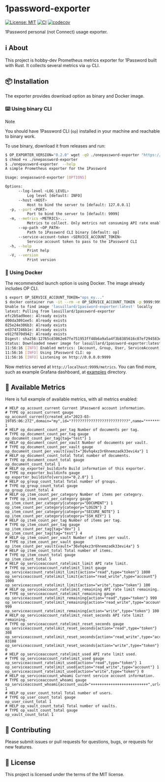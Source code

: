 # 1password-exporter

[![License: MIT](https://img.shields.io/badge/License-MIT-yellow.svg)](https://opensource.org/licenses/MIT)
[![CI](https://github.com/lasuillard/1password-exporter/actions/workflows/ci.yaml/badge.svg)](https://github.com/lasuillard/1password-exporter/actions/workflows/ci.yaml)
[![codecov](https://codecov.io/gh/lasuillard/1password-exporter/graph/badge.svg?token=WTWCSXEMSR)](https://codecov.io/gh/lasuillard/1password-exporter)

1Password personal (not Connect) usage exporter.

## ℹ️ About

This project is hobby-dev Prometheus metrics exporter for 1Password built with Rust. It collects several metrics via `op` CLI.

## 📦 Installation

The exporter provides download option as binary and Docker image.

### ⌨️ Using binary CLI

> [!NOTE]
> You should have 1Password CLI (`op`) installed in your machine and reachable to binary work.

To use binary, download it from releases and run:

```bash
$ OP_EXPORTER_VERSION="0.2.0" wget -qO ./onepassword-exporter "https://github.com/lasuillard/1password-exporter/releases/download/${OP_EXPORTER_VERSION}/onepassword-exporter-x86_64-unknown-linux-musl"
$ chmod +x ./onepassword-exporter
$ ./onepassword-exporter  --help
A simple Prometheus exporter for the 1Password

Usage: onepassword-exporter [OPTIONS]

Options:
      --log-level <LOG_LEVEL>
          Log level [default: INFO]
      --host <HOST>
          Host to bind the server to [default: 127.0.0.1]
  -p, --port <PORT>
          Port to bind the server to [default: 9999]
  -m, --metrics <METRICS>...
          Metrics to collect. Only metrics not consuming API rate enabled by default [default: account group user service-account build-info] [possible values: account, build-info, group, service-account, user, document, item, vault]
      --op-path <OP_PATH>
          Path to 1Password CLI binary [default: op]
      --service-account-token <SERVICE_ACCOUNT_TOKEN>
          Service account token to pass to the 1Password CLI
  -h, --help
          Print help
  -V, --version
          Print version
```

### 🐳 Using Docker

The recommended launch option is using Docker. The image already includes OP CLI.

```bash
$ export OP_SERVICE_ACCOUNT_TOKEN="ops_ey..."
$ docker container run -it --rm -e OP_SERVICE_ACCOUNT_TOKEN -p 9999:9999 --init lasuillard/1password-exporter:latest
Unable to find image 'lasuillard/1password-exporter:latest' locally
latest: Pulling from lasuillard/1password-exporter
efc2b5ad9eec: Already exists
d00da3091ee5: Already exists
025e24e306b3: Already exists
ed3747246b1e: Already exists
e912f870d942: Already exists
Digest: sha256:12765cd3062e67fe751953ff48b6a9a5a4f3b8385616c07ef294583e27e2c539
Status: Downloaded newer image for lasuillard/1password-exporter:latest
11:56:16 [INFO] Enabled metrics: [Account, Group, User, ServiceAccount, BuildInfo]
11:56:16 [INFO] Using 1Password CLI: op
11:56:16 [INFO] Listening on http://0.0.0.0:9999
```

Now metrics served at `http://localhost:9999/metrics`. You can find more, such as example Grafana dashboard, at [examples](/examples) directory.

## 📏 Available Metrics

Here is full example of available metrics, with all metrics enabled:

```text
# HELP op_account_current Current 1Password account information.
# TYPE op_account_current gauge
op_account_current{created_at="2023-03-19T05:06:27Z",domain="my",id="??????????????????????????",name="**********",state="ACTIVE",type="FAMILY"} 1
# HELP op_document_count_per_tag Number of documents per tag.
# TYPE op_document_count_per_tag gauge
op_document_count_per_tag{tag="test"} 1
# HELP op_document_count_per_vault Number of documents per vault.
# TYPE op_document_count_per_vault gauge
op_document_count_per_vault{vault="36vhq4xz3r6hnemzadk33evi4a"} 1
# HELP op_document_count_total Total number of documents.
# TYPE op_document_count_total gauge
op_document_count_total 1
# HELP op_exporter_buildinfo Build information of this exporter.
# TYPE op_exporter_buildinfo gauge
op_exporter_buildinfo{version="0.2.0"} 1
# HELP op_group_count_total Total number of groups.
# TYPE op_group_count_total gauge
op_group_count_total 4
# HELP op_item_count_per_category Number of items per category.
# TYPE op_item_count_per_category gauge
op_item_count_per_category{category="DOCUMENT"} 1
op_item_count_per_category{category="LOGIN"} 2
op_item_count_per_category{category="SECURE_NOTE"} 1
op_item_count_per_category{category="SSH_KEY"} 1
# HELP op_item_count_per_tag Number of items per tag.
# TYPE op_item_count_per_tag gauge
op_item_count_per_tag{tag="dev"} 1
op_item_count_per_tag{tag="test"} 4
# HELP op_item_count_per_vault Number of items per vault.
# TYPE op_item_count_per_vault gauge
op_item_count_per_vault{vault="36vhq4xz3r6hnemzadk33evi4a"} 5
# HELP op_item_count_total Total number of items.
# TYPE op_item_count_total gauge
op_item_count_total 5
# HELP op_serviceaccount_ratelimit_limit API rate limit.
# TYPE op_serviceaccount_ratelimit_limit gauge
op_serviceaccount_ratelimit_limit{action="read",type="token"} 1000
op_serviceaccount_ratelimit_limit{action="read_write",type="account"} 1000
op_serviceaccount_ratelimit_limit{action="write",type="token"} 100
# HELP op_serviceaccount_ratelimit_remaining API rate limit remaining.
# TYPE op_serviceaccount_ratelimit_remaining gauge
op_serviceaccount_ratelimit_remaining{action="read",type="token"} 999
op_serviceaccount_ratelimit_remaining{action="read_write",type="account"} 999
op_serviceaccount_ratelimit_remaining{action="write",type="token"} 100
# HELP op_serviceaccount_ratelimit_reset_seconds API rate limit remaining.
# TYPE op_serviceaccount_ratelimit_reset_seconds gauge
op_serviceaccount_ratelimit_reset_seconds{action="read",type="token"} 308
op_serviceaccount_ratelimit_reset_seconds{action="read_write",type="account"} 83108
op_serviceaccount_ratelimit_reset_seconds{action="write",type="token"} 0
# HELP op_serviceaccount_ratelimit_used API rate limit used.
# TYPE op_serviceaccount_ratelimit_used gauge
op_serviceaccount_ratelimit_used{action="read",type="token"} 1
op_serviceaccount_ratelimit_used{action="read_write",type="account"} 1
op_serviceaccount_ratelimit_used{action="write",type="token"} 0
# HELP op_serviceaccount_whoami Current service account information.
# TYPE op_serviceaccount_whoami gauge
op_serviceaccount_whoami{account_uuid="++++++++++++++++++++++++++",url="https://my.1password.com",user_type="SERVICE_ACCOUNT",user_uuid="!!!!!!!!!!!!!!!!!!!!!!!!!!"} 1
# HELP op_user_count_total Total number of users.
# TYPE op_user_count_total gauge
op_user_count_total 1
# HELP op_vault_count_total Total number of vaults.
# TYPE op_vault_count_total gauge
op_vault_count_total 1
```

## 💖 Contributing

Please submit issues or pull requests for questions, bugs, or requests for new features.

## 📜 License

This project is licensed under the terms of the MIT license.
